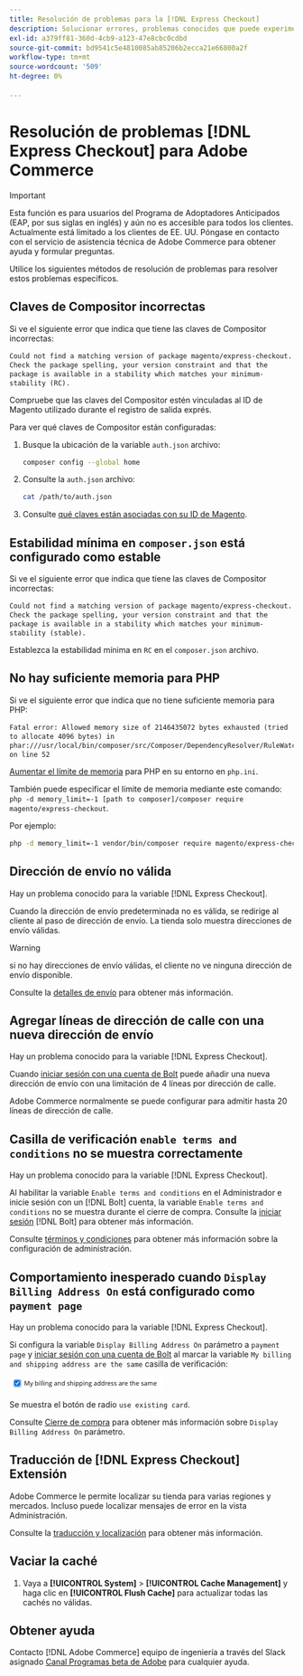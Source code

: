 ```yaml
---
title: Resolución de problemas para la [!DNL Express Checkout]
description: Solucionar errores, problemas conocidos que puede experimentar al usar la variable [!DNL Express Checkout] para la extensión de Adobe Commerce.
exl-id: a379ff81-360d-4cb9-a123-47e8cbc0cdbd
source-git-commit: bd9541c5e4810085ab85206b2ecca21e66800a2f
workflow-type: tm+mt
source-wordcount: '509'
ht-degree: 0%

---
```


# Resolución de problemas [!DNL Express Checkout] para Adobe Commerce

>[!IMPORTANT]
>
> Esta función es para usuarios del Programa de Adoptadores Anticipados (EAP, por sus siglas en inglés) y aún no es accesible para todos los clientes. Actualmente está limitado a los clientes de EE. UU. Póngase en contacto con el servicio de asistencia técnica de Adobe Commerce para obtener ayuda y formular preguntas.

Utilice los siguientes métodos de resolución de problemas para resolver estos problemas específicos.

## Claves de Compositor incorrectas

Si ve el siguiente error que indica que tiene las claves de Compositor incorrectas:

```terminal
Could not find a matching version of package magento/express-checkout. Check the package spelling, your version constraint and that the package is available in a stability which matches your minimum-stability (RC).
```

Compruebe que las claves del Compositor estén vinculadas al ID de Magento utilizado durante el registro de salida exprés.

Para ver qué claves de Compositor están configuradas:

1. Busque la ubicación de la variable `auth.json` archivo:

   ```bash
   composer config --global home
   ```

1. Consulte la `auth.json` archivo:

   ```bash
   cat /path/to/auth.json
   ```

1. Consulte [qué claves están asociadas con su ID de Magento](https://devdocs.magento.com/guides/v2.4/install-gde/prereq/connect-auth.html).

## Estabilidad mínima en `composer.json` está configurado como estable

Si ve el siguiente error que indica que tiene las claves de Compositor incorrectas:

```terminal
Could not find a matching version of package magento/express-checkout. Check the package spelling, your version constraint and that the package is available in a stability which matches your minimum-stability (stable).
```

Establezca la estabilidad mínima en `RC` en el `composer.json` archivo.

## No hay suficiente memoria para PHP

Si ve el siguiente error que indica que no tiene suficiente memoria para PHP:

```terminal
Fatal error: Allowed memory size of 2146435072 bytes exhausted (tried to allocate 4096 bytes) in phar:///usr/local/bin/composer/src/Composer/DependencyResolver/RuleWatchGraph.php on line 52
```

[Aumentar el límite de memoria](https://devdocs.magento.com/cloud/project/magento-app-php-ini.html#increase-php-memory-limit) para PHP en su entorno en `php.ini`.

También puede especificar el límite de memoria mediante este comando: `php -d memory_limit=-1 [path to composer]/composer require magento/express-checkout`.

Por ejemplo:

```bash
php -d memory_limit=-1 vendor/bin/composer require magento/express-checkout
```

## Dirección de envío no válida

Hay un problema conocido para la variable [!DNL Express Checkout].

Cuando la dirección de envío predeterminada no es válida, se redirige al cliente al paso de dirección de envío. La tienda solo muestra direcciones de envío válidas.

>[!WARNING]
>
> si no hay direcciones de envío válidas, el cliente no ve ninguna dirección de envío disponible.

Consulte la [detalles de envío](../express-checkout/shipping-details.md) para obtener más información.

## Agregar líneas de dirección de calle con una nueva dirección de envío

Hay un problema conocido para la variable [!DNL Express Checkout].

Cuando [iniciar sesión con una cuenta de Bolt](https://help.bolt.com/shoppers/guides/checkout/log-in/) puede añadir una nueva dirección de envío con una limitación de 4 líneas por dirección de calle.

Adobe Commerce normalmente se puede configurar para admitir hasta 20 líneas de dirección de calle.

## Casilla de verificación `enable terms and conditions` no se muestra correctamente

Hay un problema conocido para la variable [!DNL Express Checkout].

Al habilitar la variable `Enable terms and conditions` en el Administrador e inicie sesión con un [!DNL Bolt] cuenta, la variable `Enable terms and conditions` no se muestra durante el cierre de compra. Consulte la [iniciar sesión](https://help.bolt.com/shoppers/account/login-dashboard/) [!DNL Bolt] para obtener más información.

Consulte [términos y condiciones](https://docs.magento.com/user-guide/sales/terms-and-conditions.html) para obtener más información sobre la configuración de administración.

## Comportamiento inesperado cuando `Display Billing Address On` está configurado como `payment page`

Hay un problema conocido para la variable [!DNL Express Checkout].

Si configura la variable `Display Billing Address On` parámetro a `payment page` y [iniciar sesión con una cuenta de Bolt](https://help.bolt.com/shoppers/guides/checkout/log-in/) al marcar la variable `My billing and shipping address are the same` casilla de verificación:

![Misma dirección](assets/checked-address.png)

Se muestra el botón de radio `use existing card`.

Consulte [Cierre de compra](https://docs.magento.com/user-guide/configuration/sales/checkout.html) para obtener más información sobre `Display Billing Address On` parámetro.

## Traducción de [!DNL Express Checkout] Extensión

Adobe Commerce le permite localizar su tienda para varias regiones y mercados. Incluso puede localizar mensajes de error en la vista Administración.

Consulte la [traducción y localización](https://devdocs.magento.com/guides/v2.4/frontend-dev-guide/translations/xlate.html) para obtener más información.

## Vaciar la caché

1. Vaya a **[!UICONTROL System]** > **[!UICONTROL Cache Management]** y haga clic en **[!UICONTROL Flush Cache]** para actualizar todas las cachés no válidas.

## Obtener ayuda

Contacto [!DNL Adobe Commerce] equipo de ingeniería a través del Slack asignado [Canal Programas beta de Adobe](http://adobe-beta-programs.slack.com/) para cualquier ayuda.

